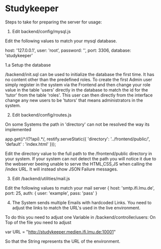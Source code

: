 Studykeeper
================


Steps to take for preparing the server for usage:

1. Edit backend/config/mysql.js

Edit the following values to match your mysql database.

  host: '127.0.0.1',
  user: 'root',
  password: '',
  port: 3306,
  database: 'studykeeper'

1.a  Setup the database

/backend/init.sql can be used to initialize the database the first time. It has no content other than the predefined roles.
To create the first Admin user simply register in the system via the Frontend and then change your role value in the table
 'users' directly in the database to match the id for the 'tutor' from the table 'roles'. This user can then directly
 from the interface change any new users to be 'tutors' that means administrators in the system.

2. Edit backend/config/routes.js

On some Systems the path in 'directory' can not be resolved the way its implemented

  app.get(/^\/(?!api).*/, restify.serveStatic({
    'directory': '../frontend/public/',
    'default' : 'index.html'
  }));

Edit the directory value to the full path to the /frontend/public directory in your system.
If your system can not detect the path you will notice it due to the webserver beeing unable to serve the HTML,CSS,JS
when calling the /index URL. It will instead show JSON Failure messages.

3. Edit /backend/utilities/mail.js

Edit the following values to match your mail server
   {
    host: 'smtp.ifi.lmu.de',
    port: 25,
    auth: {
      user: 'example',
      pass: 'pass'
    }

4. The System sends multiple Emails with hardcoded Links.
 You need to adjust the links to match the URL's used in the live environment.

 To do this you need to adjust one Variable in /backend/controller/users:
 On Top of the file you need to adjust

 var URL = "http://studykeeper.medien.ifi.lmu.de:10001"

 So that the String represents the URL of the environment.






